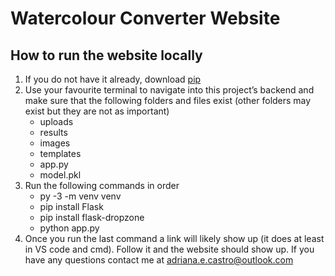 # Watercolour Converter Website
## How to run the website locally
1. If you do not have it already, download [pip](https://pip.pypa.io/en/stable/installing/)
2. Use your favourite terminal to navigate into this project’s backend and make sure that the following folders and files exist (other folders may exist but they are not as important)
    - uploads
    - results
    - images
    - templates
    - app.py
    - model.pkl
3. Run the following commands in order
    - py -3 -m venv venv
    - pip install Flask
    - pip install flask-dropzone
    - python app.py
4. Once you run the last command a link will likely show up (it does at least in VS code and cmd). Follow it and the website should show up.
If you have any questions contact me at adriana.e.castro@outlook.com

